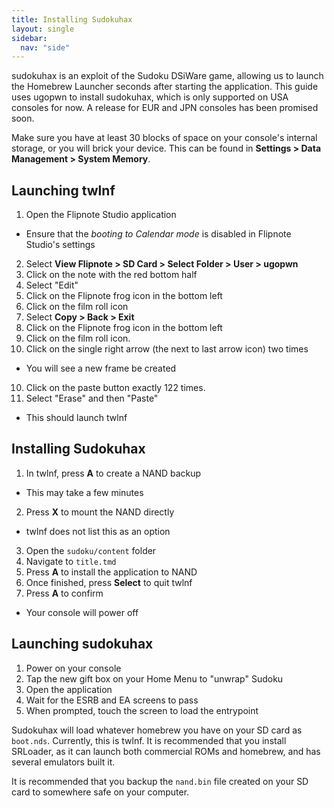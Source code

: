 ```yaml
---
title: Installing Sudokuhax
layout: single
sidebar:
  nav: "side"
---
```


sudokuhax is an exploit of the Sudoku DSiWare game, allowing us to launch the Homebrew Launcher seconds after starting the application. This guide uses ugopwn to install sudokuhax, which is only supported on USA consoles for now. A release for EUR and JPN consoles has been promised soon.

Make sure you have at least 30 blocks of space on your console's internal storage, or you will brick your device. This can be found in **Settings > Data Management > System Memory**.

## Launching twlnf

1. Open the Flipnote Studio application
  - Ensure that the *booting to Calendar mode* is disabled in Flipnote Studio's settings
2. Select **View Flipnote > SD Card > Select Folder > User > ugopwn**
3. Click on the note with the red bottom half
4. Select "Edit"
5. Click on the Flipnote frog icon in the bottom left
6. Click on the film roll icon
7. Select **Copy > Back > Exit**
8. Click on the Flipnote frog icon in the bottom left
8. Click on the film roll icon.
9. Click on the single right arrow (the next to last arrow icon) two times
  - You will see a new frame be created
10. Click on the paste button exactly 122 times.
11. Select "Erase" and then "Paste"
  - This should launch twlnf

## Installing Sudokuhax

1. In twlnf, press **A** to create a NAND backup
  - This may take a few minutes
2. Press **X** to mount the NAND directly
  - twlnf does not list this as an option
3. Open the `sudoku/content` folder
4. Navigate to `title.tmd`
5. Press **A** to install the application to NAND
6. Once finished, press **Select** to quit twlnf
7. Press **A** to confirm
  - Your console will power off

## Launching sudokuhax

1. Power on your console
2. Tap the new gift box on your Home Menu to "unwrap" Sudoku
3. Open the application
4. Wait for the ESRB and EA screens to pass
5. When prompted, touch the screen to load the entrypoint

Sudokuhax will load whatever homebrew you have on your SD card as `boot.nds`. Currently, this is twlnf. It is recommended that you install SRLoader, as it can launch both commercial ROMs and homebrew, and has several emulators built it.

It is recommended that you backup the `nand.bin` file created on your SD card to somewhere safe on your computer.
